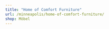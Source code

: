 ```yaml
---
title: "Home of Comfort Furniture"
url: /minneapolis/home-of-comfort-furniture/
shop: Möbel
---
```

